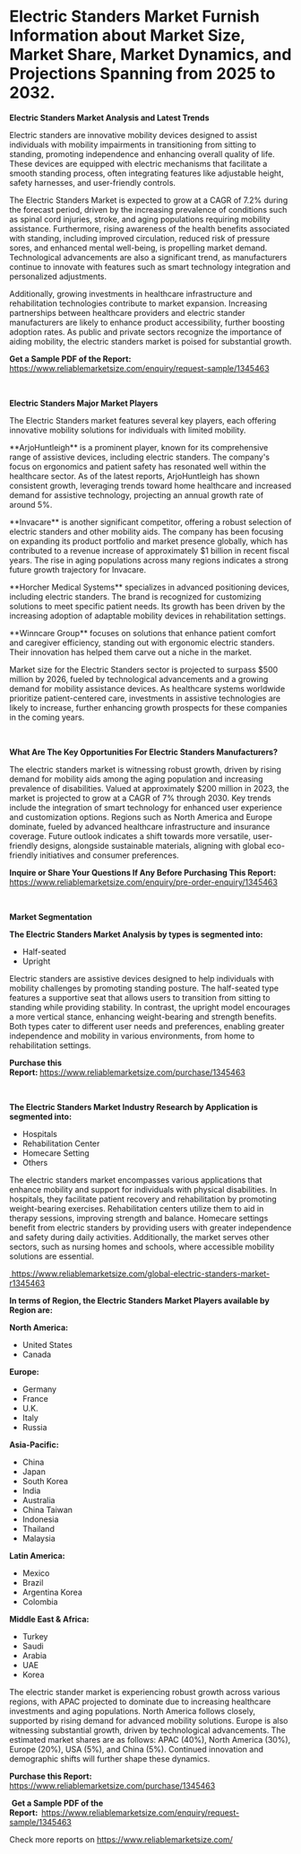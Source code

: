 <p><h1>Electric Standers Market Furnish Information about Market Size, Market Share, Market Dynamics, and Projections Spanning from 2025 to 2032.</h1></p><p><strong>Electric Standers Market Analysis and Latest Trends</strong></p>
<p><p>Electric standers are innovative mobility devices designed to assist individuals with mobility impairments in transitioning from sitting to standing, promoting independence and enhancing overall quality of life. These devices are equipped with electric mechanisms that facilitate a smooth standing process, often integrating features like adjustable height, safety harnesses, and user-friendly controls.</p><p>The Electric Standers Market is expected to grow at a CAGR of 7.2% during the forecast period, driven by the increasing prevalence of conditions such as spinal cord injuries, stroke, and aging populations requiring mobility assistance. Furthermore, rising awareness of the health benefits associated with standing, including improved circulation, reduced risk of pressure sores, and enhanced mental well-being, is propelling market demand. Technological advancements are also a significant trend, as manufacturers continue to innovate with features such as smart technology integration and personalized adjustments.</p><p>Additionally, growing investments in healthcare infrastructure and rehabilitation technologies contribute to market expansion. Increasing partnerships between healthcare providers and electric stander manufacturers are likely to enhance product accessibility, further boosting adoption rates. As public and private sectors recognize the importance of aiding mobility, the electric standers market is poised for substantial growth.</p></p>
<p><strong>Get a Sample PDF of the Report:&nbsp;</strong> <a href="https://www.reliablemarketsize.com/enquiry/request-sample/1345463?utm_campaign=2115&utm_medium=2&utm_source=Github&utm_content=ia&utm_term=04032025&utm_id=electric-standers">https://www.reliablemarketsize.com/enquiry/request-sample/1345463</a></p>
<p>&nbsp;</p>
<p><strong>Electric Standers Major Market Players</strong></p>
<p><p>The Electric Standers market features several key players, each offering innovative mobility solutions for individuals with limited mobility. </p><p>**ArjoHuntleigh** is a prominent player, known for its comprehensive range of assistive devices, including electric standers. The company's focus on ergonomics and patient safety has resonated well within the healthcare sector. As of the latest reports, ArjoHuntleigh has shown consistent growth, leveraging trends toward home healthcare and increased demand for assistive technology, projecting an annual growth rate of around 5%.</p><p>**Invacare** is another significant competitor, offering a robust selection of electric standers and other mobility aids. The company has been focusing on expanding its product portfolio and market presence globally, which has contributed to a revenue increase of approximately $1 billion in recent fiscal years. The rise in aging populations across many regions indicates a strong future growth trajectory for Invacare.</p><p>**Horcher Medical Systems** specializes in advanced positioning devices, including electric standers. The brand is recognized for customizing solutions to meet specific patient needs. Its growth has been driven by the increasing adoption of adaptable mobility devices in rehabilitation settings.</p><p>**Winncare Group** focuses on solutions that enhance patient comfort and caregiver efficiency, standing out with ergonomic electric standers. Their innovation has helped them carve out a niche in the market.</p><p>Market size for the Electric Standers sector is projected to surpass $500 million by 2026, fueled by technological advancements and a growing demand for mobility assistance devices. As healthcare systems worldwide prioritize patient-centered care, investments in assistive technologies are likely to increase, further enhancing growth prospects for these companies in the coming years.</p></p>
<p>&nbsp;</p>
<p><strong>What Are The Key Opportunities For Electric Standers Manufacturers?</strong></p>
<p><p>The electric standers market is witnessing robust growth, driven by rising demand for mobility aids among the aging population and increasing prevalence of disabilities. Valued at approximately $200 million in 2023, the market is projected to grow at a CAGR of 7% through 2030. Key trends include the integration of smart technology for enhanced user experience and customization options. Regions such as North America and Europe dominate, fueled by advanced healthcare infrastructure and insurance coverage. Future outlook indicates a shift towards more versatile, user-friendly designs, alongside sustainable materials, aligning with global eco-friendly initiatives and consumer preferences.</p></p>
<p><strong>Inquire or Share Your Questions If Any Before Purchasing This Report:</strong> <a href="https://www.reliablemarketsize.com/enquiry/pre-order-enquiry/1345463?utm_campaign=2115&utm_medium=2&utm_source=Github&utm_content=ia&utm_term=04032025&utm_id=electric-standers">https://www.reliablemarketsize.com/enquiry/pre-order-enquiry/1345463</a></p>
<p>&nbsp;</p>
<p><strong>Market Segmentation</strong></p>
<p><strong>The Electric Standers Market Analysis by types is segmented into:</strong></p>
<p><ul><li>Half-seated</li><li>Upright</li></ul></p>
<p><p>Electric standers are assistive devices designed to help individuals with mobility challenges by promoting standing posture. The half-seated type features a supportive seat that allows users to transition from sitting to standing while providing stability. In contrast, the upright model encourages a more vertical stance, enhancing weight-bearing and strength benefits. Both types cater to different user needs and preferences, enabling greater independence and mobility in various environments, from home to rehabilitation settings.</p></p>
<p><strong>Purchase this Report:&nbsp;</strong><a href="https://www.reliablemarketsize.com/purchase/1345463?utm_campaign=2115&utm_medium=2&utm_source=Github&utm_content=ia&utm_term=04032025&utm_id=electric-standers">https://www.reliablemarketsize.com/purchase/1345463</a></p>
<p>&nbsp;</p>
<p><strong>The Electric Standers Market Industry Research by Application is segmented into:</strong></p>
<p><ul><li>Hospitals</li><li>Rehabilitation Center</li><li>Homecare Setting</li><li>Others</li></ul></p>
<p><p>The electric standers market encompasses various applications that enhance mobility and support for individuals with physical disabilities. In hospitals, they facilitate patient recovery and rehabilitation by promoting weight-bearing exercises. Rehabilitation centers utilize them to aid in therapy sessions, improving strength and balance. Homecare settings benefit from electric standers by providing users with greater independence and safety during daily activities. Additionally, the market serves other sectors, such as nursing homes and schools, where accessible mobility solutions are essential.</p></p>
<p><a href="https://www.reliablemarketsize.com/global-electric-standers-market-r1345463?utm_campaign=2115&utm_medium=2&utm_source=Github&utm_content=ia&utm_term=04032025&utm_id=electric-standers">&nbsp;https://www.reliablemarketsize.com/global-electric-standers-market-r1345463</a></p>
<p><strong>In terms of Region, the Electric Standers Market Players available by Region are:</strong></p>
<p>
    <p> <strong> North America: </strong>
        <ul>
            <li>United States</li>
            <li>Canada</li>
        </ul>
        </p> 
    <p> <strong> Europe: </strong>
        <ul>
            <li>Germany</li>
            <li>France</li>
            <li>U.K.</li>
            <li>Italy</li>
            <li>Russia</li>
        </ul>
        </p> 
    <p> <strong> Asia-Pacific: </strong>
        <ul>
            <li>China</li>
            <li>Japan</li>
            <li>South Korea</li>
            <li>India</li>
            <li>Australia</li>
            <li>China Taiwan</li>
            <li>Indonesia</li>
            <li>Thailand</li>
            <li>Malaysia</li>
        </ul>
        </p> 
    <p> <strong> Latin America: </strong>
        <ul>
            <li>Mexico</li>
            <li>Brazil</li>
            <li>Argentina Korea</li>
            <li>Colombia</li>
        </ul>
        </p> 
    <p> <strong> Middle East & Africa: </strong>
        <ul>
            <li>Turkey</li>
            <li>Saudi</li>
            <li>Arabia</li>
            <li>UAE</li>
            <li>Korea</li>
        </ul>
    </p>
    </p>
<p><p>The electric stander market is experiencing robust growth across various regions, with APAC projected to dominate due to increasing healthcare investments and aging populations. North America follows closely, supported by rising demand for advanced mobility solutions. Europe is also witnessing substantial growth, driven by technological advancements. The estimated market shares are as follows: APAC (40%), North America (30%), Europe (20%), USA (5%), and China (5%). Continued innovation and demographic shifts will further shape these dynamics.</p></p>
<p><strong>Purchase this Report: </strong><a href="https://www.reliablemarketsize.com/purchase/1345463?utm_campaign=2115&utm_medium=2&utm_source=Github&utm_content=ia&utm_term=04032025&utm_id=electric-standers">https://www.reliablemarketsize.com/purchase/1345463</a></p>
<p>&nbsp;<strong>Get a Sample PDF of the Report:&nbsp;&nbsp;</strong><a href="https://www.reliablemarketsize.com/enquiry/request-sample/1345463?utm_campaign=2115&utm_medium=2&utm_source=Github&utm_content=ia&utm_term=04032025&utm_id=electric-standers">https://www.reliablemarketsize.com/enquiry/request-sample/1345463</a></p>
<p><strong></strong></p>
<p>Check more reports on <a href="https://www.reliablemarketsize.com/?utm_campaign=2115&utm_medium=2&utm_source=Github&utm_content=ia&utm_term=04032025&utm_id=electric-standers">https://www.reliablemarketsize.com/</a></p>